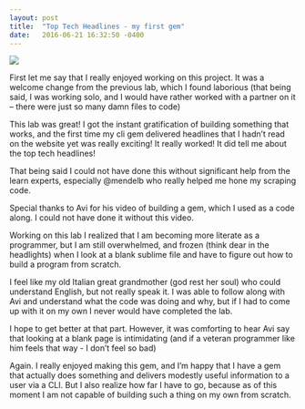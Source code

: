 ```yaml
---
layout: post
title:  "Top Tech Headlines - my first gem"
date:   2016-06-21 16:32:50 -0400
---
```


![](http://i.imgur.com/jkYyEFX.png)


First let me say that I really enjoyed working on this project. It was a welcome change from the previous lab, which I found laborious (that being said, I was working solo, and I would have rather worked with a partner on it – there were just so many damn files to code) 

This lab was great! I got the instant gratification of building something that works, and the first time my cli gem delivered headlines that I hadn’t read on the website yet was really exciting! It really worked! It did tell me about the top tech headlines! 

That being said I could not have done this without significant help from the learn experts, especially @mendelb who really helped me hone my scraping code. 

Special thanks to Avi for his video of building a gem, which I used as a code along.
I could not have done it without this video.  

Working on this lab I realized that I am becoming more literate as a programmer, but I am still overwhelmed, and frozen (think dear in the headlights) when I look at a blank sublime file and have to figure out how to build a program from scratch. 

I feel like my old Italian great grandmother (god rest her soul) who could understand English, but not really speak it. I was able to follow along with Avi and understand what the code was doing and why, but if I had to come up with it on my own I never would have completed the lab. 

I hope to get better at that part. However, it was comforting to hear Avi say that looking at a blank page is intimidating (and if a veteran programmer like him feels that way  - I don’t feel so bad) 

Again. I really enjoyed making this gem, and I’m happy that I have a gem that actually does something and delivers modestly useful information to a user via a CLI. But I also realize how far I have to go, because as of this moment I am not capable of building such a thing on my own from scratch.




